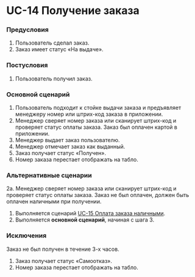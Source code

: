 # UC-14 Получение заказа

### Предусловия

1. Пользователь сделал заказ.
2. Заказ имеет статус «На выдаче».

### Постусловия

1. Пользователь получил заказ.

### Основной сценарий

1. Пользователь подходит к стойке выдачи заказа и предъявляет менеджеру номер или штрих-код заказа в приложении.
2. Менеджер сверяет номер заказа или сканирует штрих-код и проверяет статус оплаты заказа. Заказ был оплачен картой в приложении.
3. Менеджер выдает заказ пользователю.
4. Менеджер отмечает заказ как выданный.
5. Заказ получает статус «Получен».
6. Номер заказа перестает отображать на табло.

### Альтернативные сценарии

2a. Менеджер сверяет номер заказа или сканирует штрих-код и проверяет статус оплаты заказа. Заказ не был оплачен, должен быть оплачен наличными при получении.

1. Выполняется сценарий [UC-15 Оплата заказа наличными](uc15.md).
2. Выполняется **основной сценарий**, начиная с шага 3.

### Исключения

Заказ не был получен в течение 3-х часов.

1. Заказ получает статус «Самоотказ».
2. Номер заказа перестает отображать на табло.